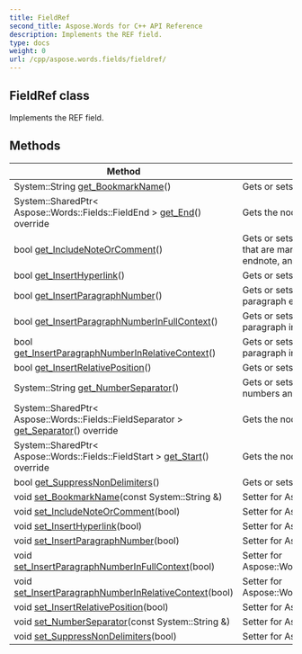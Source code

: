 ```yaml
---
title: FieldRef
second_title: Aspose.Words for C++ API Reference
description: Implements the REF field. 
type: docs
weight: 0
url: /cpp/aspose.words.fields/fieldref/
---
```

## FieldRef class


Implements the REF field. 

## Methods

| Method | Description |
| --- | --- |
| System::String [get_BookmarkName](./get_bookmarkname/)() | Gets or sets the referenced bookmark's name.  |
| System::SharedPtr< Aspose::Words::Fields::FieldEnd > [get_End](./get_end/)() override | Gets the node that represents the field end.  |
| bool [get_IncludeNoteOrComment](./get_includenoteorcomment/)() | Gets or sets whether to increment footnote, endnote, and annotation numbers that are marked by the bookmark, and insert the corresponding footnote, endnote, and comment text.  |
| bool [get_InsertHyperlink](./get_inserthyperlink/)() | Gets or sets whether to create a hyperlink to the bookmarked paragraph.  |
| bool [get_InsertParagraphNumber](./get_insertparagraphnumber/)() | Gets or sets whether to insert the paragraph number of the referenced paragraph exactly as it appears in the document.  |
| bool [get_InsertParagraphNumberInFullContext](./get_insertparagraphnumberinfullcontext/)() | Gets or sets whether to insert the paragraph number of the referenced paragraph in full context.  |
| bool [get_InsertParagraphNumberInRelativeContext](./get_insertparagraphnumberinrelativecontext/)() | Gets or sets whether to insert the paragraph number of the referenced paragraph in relative context.  |
| bool [get_InsertRelativePosition](./get_insertrelativeposition/)() | Gets or sets whether to insert the relative position of the referenced paragraph.  |
| System::String [get_NumberSeparator](./get_numberseparator/)() | Gets or sets the character sequence that is used to separate sequence numbers and page numbers.  |
| System::SharedPtr< Aspose::Words::Fields::FieldSeparator > [get_Separator](./get_separator/)() override | Gets the node that represents the field separator. Can be null.  |
| System::SharedPtr< Aspose::Words::Fields::FieldStart > [get_Start](./get_start/)() override | Gets the node that represents the start of the field.  |
| bool [get_SuppressNonDelimiters](./get_suppressnondelimiters/)() | Gets or sets whether to suppress non-delimiter characters.  |
| void [set_BookmarkName](./set_bookmarkname/)(const System::String &) | Setter for Aspose::Words::Fields::FieldRef::get_BookmarkName.  |
| void [set_IncludeNoteOrComment](./set_includenoteorcomment/)(bool) | Setter for Aspose::Words::Fields::FieldRef::get_IncludeNoteOrComment.  |
| void [set_InsertHyperlink](./set_inserthyperlink/)(bool) | Setter for Aspose::Words::Fields::FieldRef::get_InsertHyperlink.  |
| void [set_InsertParagraphNumber](./set_insertparagraphnumber/)(bool) | Setter for Aspose::Words::Fields::FieldRef::get_InsertParagraphNumber.  |
| void [set_InsertParagraphNumberInFullContext](./set_insertparagraphnumberinfullcontext/)(bool) | Setter for Aspose::Words::Fields::FieldRef::get_InsertParagraphNumberInFullContext.  |
| void [set_InsertParagraphNumberInRelativeContext](./set_insertparagraphnumberinrelativecontext/)(bool) | Setter for Aspose::Words::Fields::FieldRef::get_InsertParagraphNumberInRelativeContext.  |
| void [set_InsertRelativePosition](./set_insertrelativeposition/)(bool) | Setter for Aspose::Words::Fields::FieldRef::get_InsertRelativePosition.  |
| void [set_NumberSeparator](./set_numberseparator/)(const System::String &) | Setter for Aspose::Words::Fields::FieldRef::get_NumberSeparator.  |
| void [set_SuppressNonDelimiters](./set_suppressnondelimiters/)(bool) | Setter for Aspose::Words::Fields::FieldRef::get_SuppressNonDelimiters.  |
